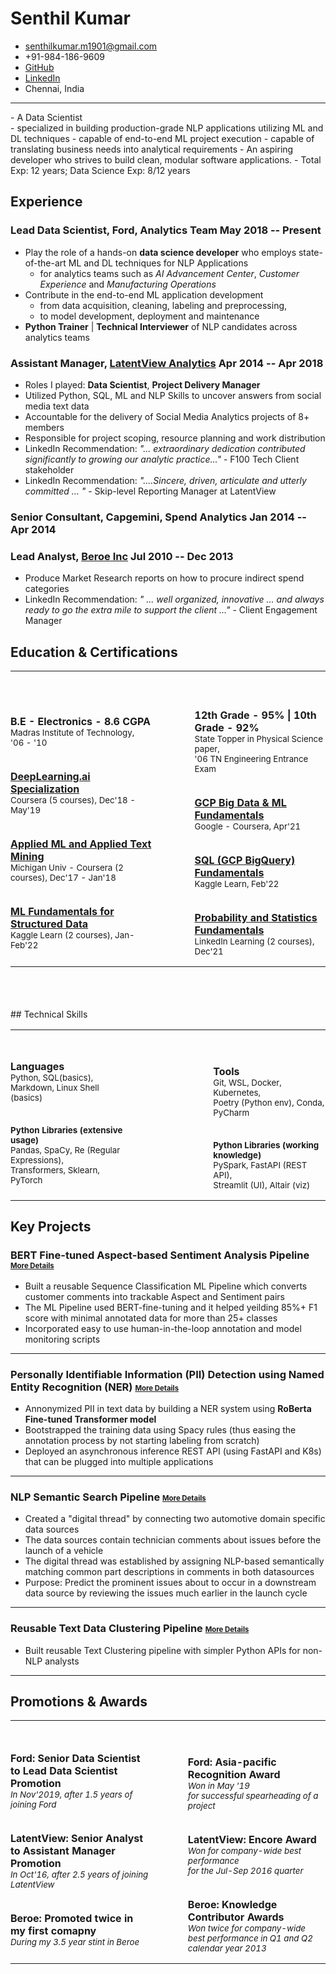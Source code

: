 <!-- The (first) h1 will be used as the <title> of the HTML page -->
# Senthil Kumar

<!-- The unordered list immediately after the h1 will be formatted on a single
line. It is intended to be used for contact details -->
- <senthilkumar.m1901@gmail.com>
- +91-984-186-9609
- <a href="https://github.com/senthilkumarm1901">GitHub</a> 
- <a href="https://linkedin.com/in/senthilkumarm1901">LinkedIn</a> 
- Chennai, India
<hr>
<!-- The paragraph after the h1 and ul and before the first h2 is optional. It
is intended to be used for a short summary. -->
- A Data Scientist <br>
    - specialized in building production-grade NLP applications utilizing ML and DL techniques
	- capable of end-to-end ML project execution 
	- capable of translating business needs into analytical requirements
- An aspiring developer who strives to build clean, modular software applications.
- Total Exp: 12 years; Data Science Exp: 8/12 years

## Experience

<!-- You have to wrap the "left" and "right" half of these headings in spans by
hand -->
### <span>Lead Data Scientist, Ford, Analytics Team</span> <span>May 2018 -- Present</span>

- Play the role of a hands-on **data science developer** who employs state-of-the-art ML and DL techniques for NLP Applications
    - for analytics teams such as *AI Advancement Center*, *Customer Experience* and *Manufacturing Operations*
- Contribute in the end-to-end ML application development 
    - from data acquisition, cleaning, labeling and preprocessing,
	- to model development, deployment and maintenance
- **Python Trainer** | **Technical Interviewer** of NLP candidates across analytics teams

### <span>Assistant Manager, [LatentView Analytics](https://in.linkedin.com/company/latentview-analytics)</span> <span>Apr 2014 -- Apr 2018</span>

- Roles I played: **Data Scientist**, **Project Delivery Manager**
- Utilized Python, SQL, ML and NLP Skills to uncover answers from social media text data
- Accountable for the delivery of Social Media Analytics projects of 8+ members
- Responsible for project scoping, resource planning and work distribution
- LinkedIn Recommendation: *"... extraordinary dedication contributed significantly to growing our analytic practice..."* - F100 Tech Client stakeholder
- LinkedIn Recommendation: *"....Sincere, driven, articulate and utterly committed ... "* - Skip-level Reporting Manager at LatentView

### <span>Senior Consultant, Capgemini, Spend Analytics</span> <span>Jan 2014 -- Apr 2014</span>

### <span>Lead Analyst, [Beroe Inc](https://in.linkedin.com/company/beroe-inc)</span> <span>Jul 2010 -- Dec 2013 </span>
- Produce Market Research reports on how to procure indirect spend categories
- LinkedIn Recommendation: *" ... well organized, innovative ... and always ready to go the extra mile to support the client ..."* - Client Engagement Manager


## Education & Certifications
<!DOCTYPE html>
<html>
<head>
<style>
th, td {
  padding: 0px;
}
th {
  text-align: left;
}
</style>
</head>
<body>
<table>
<tr>
<th></th>
<th> &emsp; &emsp; &emsp; &emsp; &emsp;</th>
<th></th>
</tr>
<tr>
<td>
<b>B.E - Electronics - 8.6 CGPA </b><br>
<small>Madras Institute of Technology,<br>'06 - '10</small><br><br>

<b><a href="https://www.coursera.org/account/accomplishments/specialization/Z9PBLFGG48SM">DeepLearning.ai Specialization</a> </b><br><small>
Coursera (5 courses), Dec'18 - May'19</small><br><br>

<b><a href="https://www.coursera.org/account/accomplishments/certificate/MVJKAKWVLSUD">Applied ML and Applied Text Mining</a> </b><br><small>
Michigan Univ - Coursera (2 courses), Dec'17 - Jan'18</small><br><br>

<b><a href="https://github.com/senthilkumarm1901/MyCourseWorkNotes/tree/master/Kaggle_Learn/machine_learning_courses">ML Fundamentals for Structured Data</a> </b><br><small>
Kaggle Learn (2 courses), Jan-Feb'22</small>

</td>
<td>&emsp; &emsp; &emsp; &emsp; &emsp;</td>

<td><b>12th Grade - 95% | 10th Grade - 92% </b><br><small>State Topper in Physical Science paper,<br>'06 TN Engineering Entrance Exam</small><br><br>

<b><a href="https://www.coursera.org/account/accomplishments/verify/7WU5RTGFUP59">GCP Big Data & ML Fundamentals</a> </b><br><small>
Google - Coursera, Apr'21</small><br><br>

<b><a href="https://github.com/senthilkumarm1901/MyCourseWorkNotes/tree/master/Kaggle_Learn/SQL">SQL (GCP BigQuery) Fundamentals</a> </b><br><small>
Kaggle Learn, Feb'22</small><br><br>

<b><a href="https://github.com/senthilkumarm1901/MyCourseWorkNotes/tree/master/Statistics">Probability and Statistics Fundamentals</a> </b><br><small>
LinkedIn Learning (2 courses), Dec'21</small>

</td>
</tr>
</table>

</body>
</html>

<br>
<br>
<br>
## Technical Skills

<!DOCTYPE html>
<html>
<head>
<style>
th, td {
  padding: 0px;
}
th {
  text-align: left;
}
</style>
</head>
<body>
<table>
<tr>
<th></th>
<th> &emsp; &emsp; &emsp; &emsp;&emsp; &emsp;&emsp; &emsp;&emsp; &emsp;&nbsp;&nbsp;&nbsp;</th>
<th></th>
</tr>
<tr>
<td>
<b>Languages </b><br>
<small>Python, SQL(basics),<br>Markdown, Linux Shell (basics)</small><br><br>

<b><small>Python Libraries (extensive usage)</b><br>
Pandas, SpaCy, Re (Regular Expressions),<br>
Transformers, Sklearn, PyTorch</small>

</td>

<td>&emsp; &emsp; &emsp; &emsp;&emsp; &emsp;&emsp; &emsp;&emsp; &emsp;&nbsp;&nbsp;&nbsp;</td>

<td>

<b>Tools</b><br>
<small>Git, WSL, Docker, Kubernetes, <br>Poetry (Python env), Conda, PyCharm</small><br><br>

<b><small>Python Libraries (working knowledge)</b><br>
PySpark, FastAPI (REST API), <br>Streamlit (UI), Altair (viz)</small>

</td>
</tr>
</table>

</body>
</html>

## Key Projects

### BERT Fine-tuned Aspect-based Sentiment Analysis Pipeline <small><small>[More Details](https://github.com/senthilkumarm1901/senthilkumarm1901/blob/main/project_descriptions/asba.md)</small></small>

- Built a reusable Sequence Classification ML Pipeline which converts customer comments into trackable Aspect and Sentiment pairs
- The ML Pipeline used BERT-fine-tuning and it helped yeilding 85%+ F1 score with minimal annotated data for more than 25+ classes
- Incorporated easy to use human-in-the-loop annotation and model monitoring scripts

<hr>

### Personally Identifiable Information (PII) Detection using Named Entity Recognition (NER) <small><small>[More Details](https://github.com/senthilkumarm1901/senthilkumarm1901/blob/main/project_descriptions/pii_ner.md)</small></small>

- Annonymized PII in text data by building a NER system using **RoBerta Fine-tuned Transformer model**
- Bootstrapped the training data using Spacy rules (thus easing the annotation process by not starting labeling from scratch) 
- Deployed an asynchronous inference REST API (using FastAPI and K8s) that can be plugged into multiple applications

<hr>

### NLP Semantic Search Pipeline <small><small>[More Details](https://github.com/senthilkumarm1901/senthilkumarm1901/blob/main/project_descriptions/semantic_search.md)</small></small>

- Created a "digital thread" by connecting two automotive domain specific data sources 
- The data sources contain technician comments about issues before the launch of a vehicle
- The digital thread was established by assigning NLP-based semantically matching common part descriptions in comments in both datasources
- Purpose: Predict the prominent issues about to occur in a downstream data source by reviewing the issues much earlier in the launch cycle
	
<hr>

### Reusable Text Data Clustering Pipeline <small><small>[More Details](https://github.com/senthilkumarm1901/senthilkumarm1901/blob/main/project_descriptions/text_clustering.md)</small></small>

- Built reusable Text Clustering pipeline with simpler Python APIs for non-NLP analysts 
	
<hr>

## Promotions & Awards

<!DOCTYPE html>
<html>
<head>
<style>
th {
  text-align: left;
}
</style>
</head>
<body>
<table>
<tr>
<th></th>
<th>&emsp; &emsp; &emsp; &emsp; &emsp; </th>
<th></th>
</tr>
<tr>
<td>
<b>Ford: Senior Data Scientist <br>to Lead Data Scientist Promotion</b><br>
<i><small>In Nov'2019, after 1.5 years of joining Ford</small></i><br><br>

<b>LatentView: Senior Analyst <br>to Assistant Manager Promotion</b><br>
<i><small>In Oct'16, after 2.5 years of joining LatentView</small></i><br><br>

<b>Beroe: Promoted twice in my first comapny</b><br>
<i><small>During my 3.5 year stint in Beroe</small></i>

</td>

<td>&emsp; &emsp; &emsp; &emsp; &emsp; </td>

<td>

<b>Ford: Asia-pacific Recognition Award</b><br>
<i><small>Won in May '19 <br>for successful spearheading of a project</small></i><br><br>

<b>LatentView: Encore Award</b><br>
<i><small>Won for company-wide best performance <br>for the Jul-Sep 2016 quarter</small></i><br><br>

<b>Beroe: Knowledge Contributor Awards</b><br>
<i><small>Won twice for company-wide <br>best performance in Q1 and Q2 calendar year 2013</small></i>

</td>
</tr>
</table>
</body>
</html>